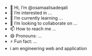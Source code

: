 - 👋 Hi, I’m @osamaalisadeqali
- 👀 I’m interested in ...
- 🌱 I’m currently learning ...
- 💞️ I’m looking to collaborate on ...
- 📫 How to reach me ...
- 😄 Pronouns: ...
- ⚡ Fun fact: ...
- i am engineering web and application 
<!---
osamaalisadeqali/osamaalisadeqali is a ✨ special ✨ repository because its `README.md` (this file) appears on your GitHub profile.
You can click the Preview link to take a look at your changes.
--->
